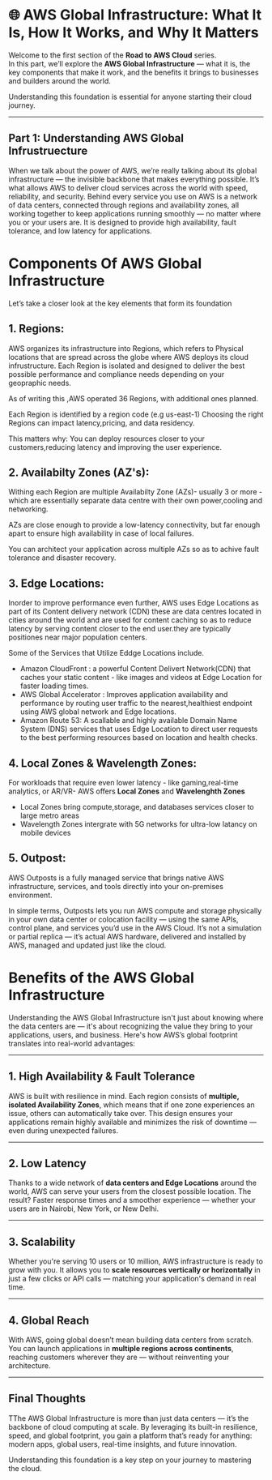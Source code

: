 # 🌐 AWS Global Infrastructure: What It Is, How It Works, and Why It Matters

Welcome to the first section of the **Road to AWS Cloud** series.  
In this part, we’ll explore the **AWS Global Infrastructure** — what it is, the key components that make it work, and the benefits it brings to businesses and builders around the world.

Understanding this foundation is essential for anyone starting their cloud journey.


---

## Part 1: Understanding AWS Global Infrustruecture
When we talk about the power of AWS, we’re really talking about its global infrastructure — the invisible backbone that makes everything possible. It’s what allows AWS to deliver cloud services across the world with speed, reliability, and security. Behind every service you use on AWS is a network of data centers, connected through regions and availability zones, all working together to keep applications running smoothly — no matter where you or your users are.
It is designed to provide high availability, fault tolerance, and low latency for applications.


# Components Of AWS Global Infrastructure
Let’s take a closer look at the key elements that form its foundation

## 1. Regions: 
AWS organizes its infrastructure into Regions, which refers to Physical locations that are spread across the globe where AWS deploys its cloud infrustructure. Each Region is isolated and designed to deliver the best possible performance and compliance needs depending on your geopraphic needs.

As of writing this ,AWS operated 36 Regions, with additional ones planned.

Each Region is identified by a region code (e.g us-east-1)
Choosing the right Regions can impact latency,pricing, and data residency.

This matters why: You can deploy resources closer to your customers,reducing latency and improving the user experience.

## 2. Availabilty Zones (AZ's): 
Withing each Region are multiple Availabilty Zone (AZs)- usually 3 or more -which are essentially separate data centre with their own power,cooling and networking.

AZs are close enough to provide a low-latency connectivity, but far enough apart to ensure high availability in case of local failures.

You can architect your application across multiple AZs so as to achive fault tolerance and disaster recovery.

## 3. Edge Locations: 
Inorder to improve performance even further, AWS uses Edge Locations as part of its Content delivery network (CDN) these are data centres located in cities around the world and are used for content caching so as to reduce latency by serving content closer to the end user.they are typically positiones near major population centers.

Some of the Services that Utilize Eddge Locations include.

* Amazon CloudFront : a powerful Content Delivert Network(CDN) that caches your static content - like images and videos at Edge Location for faster loading times.
* AWS Global Accelerator : Improves application availability and performance by routing user traffic to the nearest,healthiest endpoint using AWS global network and Edge locations.
* Amazon Route 53: A scallable and highly available Domain Name System (DNS) services that uses Edge Location to direct user requests to the best performing resources based on location and health checks.

## 4. Local Zones & Wavelength Zones:
For workloads that require even lower latency - like gaming,real-time analytics, or AR/VR- AWS offers **Local Zones** and **Wavelenghth Zones**

* Local Zones bring compute,storage, and databases services closer to large metro areas
* Wavelength Zones intergrate with 5G networks for ultra-low latancy on mobile devices 

## 5. Outpost:
AWS Outposts is a fully managed service that brings native AWS infrastructure, services, and tools directly into your on-premises environment.

In simple terms, Outposts lets you run AWS compute and storage physically in your own data center or colocation facility — using the same APIs, control plane, and services you’d use in the AWS Cloud. It’s not a simulation or partial replica — it’s actual AWS hardware, delivered and installed by AWS, managed and updated just like the cloud.

# Benefits of the AWS Global Infrastructure

Understanding the AWS Global Infrastructure isn't just about knowing where the data centers are — it's about recognizing the value they bring to your applications, users, and business. Here's how AWS’s global footprint translates into real-world advantages:

---

## 1. High Availability & Fault Tolerance  
AWS is built with resilience in mind. Each region consists of **multiple, isolated Availability Zones**, which means that if one zone experiences an issue, others can automatically take over. This design ensures your applications remain highly available and minimizes the risk of downtime — even during unexpected failures.

---

## 2. Low Latency  
Thanks to a wide network of **data centers and Edge Locations** around the world, AWS can serve your users from the closest possible location. The result? Faster response times and a smoother experience — whether your users are in Nairobi, New York, or New Delhi.

---

## 3. Scalability  
Whether you're serving 10 users or 10 million, AWS infrastructure is ready to grow with you. It allows you to **scale resources vertically or horizontally** in just a few clicks or API calls — matching your application's demand in real time.

---

## 4. Global Reach  
With AWS, going global doesn’t mean building data centers from scratch. You can launch applications in **multiple regions across continents**, reaching customers wherever they are — without reinventing your architecture.

---

## Final Thoughts  
TThe AWS Global Infrastructure is more than just data centers — it’s the backbone of cloud computing at scale. By leveraging its built-in resilience, speed, and global footprint, you gain a platform that’s ready for anything: modern apps, global users, real-time insights, and future innovation.

Understanding this foundation is a key step on your journey to mastering the cloud.
